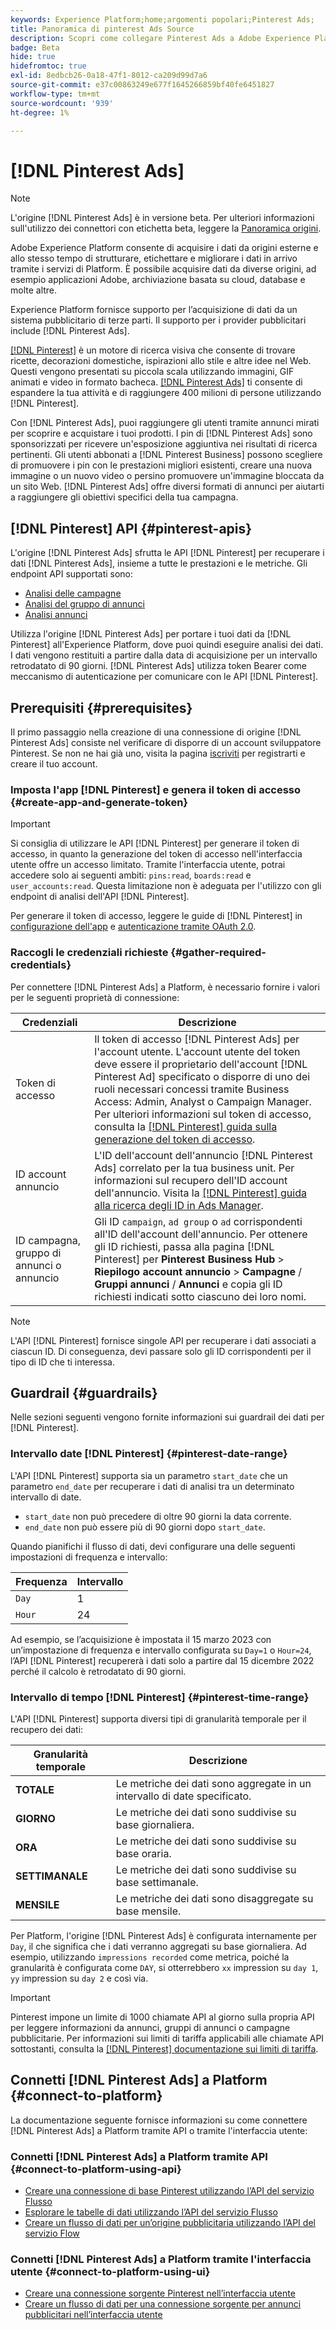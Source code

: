 ```yaml
---
keywords: Experience Platform;home;argomenti popolari;Pinterest Ads;
title: Panoramica di pinterest Ads Source
description: Scopri come collegare Pinterest Ads a Adobe Experience Platform utilizzando le API o l’interfaccia utente.
badge: Beta
hide: true
hidefromtoc: true
exl-id: 8edbcb26-0a18-47f1-8012-ca209d99d7a6
source-git-commit: e37c00863249e677f1645266859bf40fe6451827
workflow-type: tm+mt
source-wordcount: '939'
ht-degree: 1%

---
```


# [!DNL Pinterest Ads]

>[!NOTE]
>
>L&#39;origine [!DNL Pinterest Ads] è in versione beta. Per ulteriori informazioni sull&#39;utilizzo dei connettori con etichetta beta, leggere la [Panoramica origini](../../home.md#terms-and-conditions).

Adobe Experience Platform consente di acquisire i dati da origini esterne e allo stesso tempo di strutturare, etichettare e migliorare i dati in arrivo tramite i servizi di Platform. È possibile acquisire dati da diverse origini, ad esempio applicazioni Adobe, archiviazione basata su cloud, database e molte altre.

Experience Platform fornisce supporto per l’acquisizione di dati da un sistema pubblicitario di terze parti. Il supporto per i provider pubblicitari include [!DNL Pinterest Ads].

[[!DNL Pinterest]](https://www.pinterest.com) è un motore di ricerca visiva che consente di trovare ricette, decorazioni domestiche, ispirazioni allo stile e altre idee nel Web. Questi vengono presentati su piccola scala utilizzando immagini, GIF animati e video in formato bacheca. [[!DNL Pinterest Ads]](https://ads.pinterest.com/) ti consente di espandere la tua attività e di raggiungere 400 milioni di persone utilizzando [!DNL Pinterest].

Con [!DNL Pinterest Ads], puoi raggiungere gli utenti tramite annunci mirati per scoprire e acquistare i tuoi prodotti. I pin di [!DNL Pinterest Ads] sono sponsorizzati per ricevere un&#39;esposizione aggiuntiva nei risultati di ricerca pertinenti. Gli utenti abbonati a [!DNL Pinterest Business] possono scegliere di promuovere i pin con le prestazioni migliori esistenti, creare una nuova immagine o un nuovo video o persino promuovere un&#39;immagine bloccata da un sito Web. [!DNL Pinterest Ads] offre diversi formati di annunci per aiutarti a raggiungere gli obiettivi specifici della tua campagna.

## [!DNL Pinterest] API {#pinterest-apis}

L&#39;origine [!DNL Pinterest Ads] sfrutta le API [!DNL Pinterest] per recuperare i dati [!DNL Pinterest Ads], insieme a tutte le prestazioni e le metriche. Gli endpoint API supportati sono:

* [Analisi delle campagne](https://developers.pinterest.com/docs/api/v5/#operation/campaigns/analytics)
* [Analisi del gruppo di annunci](https://developers.pinterest.com/docs/api/v5/#operation/ad_groups/analytics)
* [Analisi annunci](https://developers.pinterest.com/docs/api/v5/#operation/ads/analytics)

Utilizza l&#39;origine [!DNL Pinterest Ads] per portare i tuoi dati da [!DNL Pinterest] all&#39;Experience Platform, dove puoi quindi eseguire analisi dei dati. I dati vengono restituiti a partire dalla data di acquisizione per un intervallo retrodatato di 90 giorni. [!DNL Pinterest Ads] utilizza token Bearer come meccanismo di autenticazione per comunicare con le API [!DNL Pinterest].

## Prerequisiti {#prerequisites}

Il primo passaggio nella creazione di una connessione di origine [!DNL Pinterest Ads] consiste nel verificare di disporre di un account sviluppatore Pinterest. Se non ne hai già uno, visita la pagina [iscriviti](https://www.pinterest.com/business/create/?next=https://developers.pinterest.com/account-setup/) per registrarti e creare il tuo account.

### Imposta l&#39;app [!DNL Pinterest] e genera il token di accesso {#create-app-and-generate-token}

>[!IMPORTANT]
>
>Si consiglia di utilizzare le API [!DNL Pinterest] per generare il token di accesso, in quanto la generazione del token di accesso nell&#39;interfaccia utente offre un accesso limitato. Tramite l&#39;interfaccia utente, potrai accedere solo ai seguenti ambiti: `pins:read`, `boards:read` e `user_accounts:read`. Questa limitazione non è adeguata per l&#39;utilizzo con gli endpoint di analisi dell&#39;API [!DNL Pinterest].

Per generare il token di accesso, leggere le guide di [!DNL Pinterest] in [configurazione dell&#39;app](https://developers.pinterest.com/docs/getting-started/set-up-app/) e [autenticazione tramite OAuth 2.0](https://developers.pinterest.com/docs/getting-started/authentication/).

### Raccogli le credenziali richieste {#gather-required-credentials}

Per connettere [!DNL Pinterest Ads] a Platform, è necessario fornire i valori per le seguenti proprietà di connessione:

| Credenziali | Descrizione |
| --- | --- |
| Token di accesso | Il token di accesso [!DNL Pinterest Ads] per l&#39;account utente. L&#39;account utente del token deve essere il proprietario dell&#39;account [!DNL Pinterest Ad] specificato o disporre di uno dei ruoli necessari concessi tramite Business Access: Admin, Analyst o Campaign Manager. Per ulteriori informazioni sul token di accesso, consulta la [[!DNL Pinterest] guida sulla generazione del token di accesso](https://developers.pinterest.com/docs/getting-started/set-up-app/). |
| ID account annuncio | L&#39;ID dell&#39;account dell&#39;annuncio [!DNL Pinterest Ads] correlato per la tua business unit. Per informazioni sul recupero dell&#39;ID account dell&#39;annuncio. Visita la [[!DNL Pinterest] guida alla ricerca degli ID in Ads Manager](https://help.pinterest.com/en/business/article/find-ids-in-ads-manager). |
| ID campagna, gruppo di annunci o annuncio | Gli ID `campaign`, `ad group` o `ad` corrispondenti all&#39;ID dell&#39;account dell&#39;annuncio. Per ottenere gli ID richiesti, passa alla pagina [!DNL Pinterest] per **Pinterest Business Hub** > **Riepilogo account annuncio** > **Campagne** / **Gruppi annunci** / **Annunci** e copia gli ID richiesti indicati sotto ciascuno dei loro nomi. |

>[!NOTE]
>
>L&#39;API [!DNL Pinterest] fornisce singole API per recuperare i dati associati a ciascun ID. Di conseguenza, devi passare solo gli ID corrispondenti per il tipo di ID che ti interessa.

## Guardrail {#guardrails}

Nelle sezioni seguenti vengono fornite informazioni sui guardrail dei dati per [!DNL Pinterest].

### Intervallo date [!DNL Pinterest] {#pinterest-date-range}

L&#39;API [!DNL Pinterest] supporta sia un parametro `start_date` che un parametro `end_date` per recuperare i dati di analisi tra un determinato intervallo di date.

* `start_date` non può precedere di oltre 90 giorni la data corrente.
* `end_date` non può essere più di 90 giorni dopo `start_date`.

Quando pianifichi il flusso di dati, devi configurare una delle seguenti impostazioni di frequenza e intervallo:

| Frequenza | Intervallo |
| --- | --- |
| `Day` | 1 |
| `Hour` | 24 |

Ad esempio, se l’acquisizione è impostata il 15 marzo 2023 con un’impostazione di frequenza e intervallo configurata su `Day=1` o `Hour=24`, l’API [!DNL Pinterest] recupererà i dati solo a partire dal 15 dicembre 2022 perché il calcolo è retrodatato di 90 giorni.

### Intervallo di tempo [!DNL Pinterest] {#pinterest-time-range}

L&#39;API [!DNL Pinterest] supporta diversi tipi di granularità temporale per il recupero dei dati:

| Granularità temporale | Descrizione |
| --- | --- |
| **TOTALE** | Le metriche dei dati sono aggregate in un intervallo di date specificato. |
| **GIORNO** | Le metriche dei dati sono suddivise su base giornaliera. |
| **ORA** | Le metriche dei dati sono suddivise su base oraria. |
| **SETTIMANALE** | Le metriche dei dati sono suddivise su base settimanale. |
| **MENSILE** | Le metriche dei dati sono disaggregate su base mensile. |

Per Platform, l&#39;origine [!DNL Pinterest Ads] è configurata internamente per `Day`, il che significa che i dati verranno aggregati su base giornaliera. Ad esempio, utilizzando `impressions recorded` come metrica, poiché la granularità è configurata come `DAY`, si otterrebbero `xx` impression su `day 1`, `yy` impression su `day 2` e così via.

>[!IMPORTANT]
>
>Pinterest impone un limite di 1000 chiamate API al giorno sulla propria API per leggere informazioni da annunci, gruppi di annunci o campagne pubblicitarie. Per informazioni sui limiti di tariffa applicabili alle chiamate API sottostanti, consulta la [[!DNL Pinterest] documentazione sui limiti di tariffa](https://developers.pinterest.com/docs/reference/ratelimits/).

## Connetti [!DNL Pinterest Ads] a Platform {#connect-to-platform}

La documentazione seguente fornisce informazioni su come connettere [!DNL Pinterest Ads] a Platform tramite API o tramite l&#39;interfaccia utente:

### Connetti [!DNL Pinterest Ads] a Platform tramite API {#connect-to-platform-using-api}

* [Creare una connessione di base Pinterest utilizzando l’API del servizio Flusso](../../tutorials/api/create/advertising/pinterest-ads.md)
* [Esplorare le tabelle di dati utilizzando l’API del servizio Flusso](../../tutorials/api/explore/tabular.md)
* [Creare un flusso di dati per un’origine pubblicitaria utilizzando l’API del servizio Flow](../../tutorials/api/collect/advertising.md)

### Connetti [!DNL Pinterest Ads] a Platform tramite l&#39;interfaccia utente {#connect-to-platform-using-ui}

* [Creare una connessione sorgente Pinterest nell’interfaccia utente](../../tutorials/ui/create/advertising/pinterest-ads.md)
* [Creare un flusso di dati per una connessione sorgente per annunci pubblicitari nell’interfaccia utente](../../tutorials/ui/dataflow/advertising.md)
